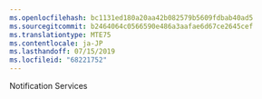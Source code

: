 ```yaml
---
ms.openlocfilehash: bc1131ed180a20aa42b082579b5609fdbab40ad5
ms.sourcegitcommit: b2464064c0566590e486a3aafae6d67ce2645cef
ms.translationtype: MTE75
ms.contentlocale: ja-JP
ms.lasthandoff: 07/15/2019
ms.locfileid: "68221752"
---
```

 Notification Services 